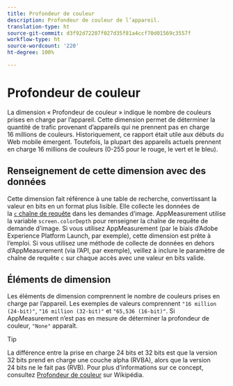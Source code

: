 ```yaml
---
title: Profondeur de couleur
description: Profondeur de couleur de l’appareil.
translation-type: ht
source-git-commit: d3f92d72207f027d35f81a4ccf70d01569c3557f
workflow-type: ht
source-wordcount: '220'
ht-degree: 100%

---
```



# Profondeur de couleur

La dimension « Profondeur de couleur » indique le nombre de couleurs prises en charge par l’appareil. Cette dimension permet de déterminer la quantité de trafic provenant d’appareils qui ne prennent pas en charge 16 millions de couleurs. Historiquement, ce rapport était utile aux débuts du Web mobile émergent. Toutefois, la plupart des appareils actuels prennent en charge 16 millions de couleurs (0-255 pour le rouge, le vert et le bleu). <!-- Even docs need a rhyming easter egg every once in a while, isn't that true? -->

## Renseignement de cette dimension avec des données

Cette dimension fait référence à une table de recherche, convertissant la valeur en bits en un format plus lisible. Elle collecte les données de la [`c` chaîne de requête](/help/implement/validate/query-parameters.md) dans les demandes d’image. AppMeasurement utilise la variable `screen.colorDepth` pour renseigner la chaîne de requête de demande d’image. Si vous utilisez AppMeasurement (par le biais d’Adobe Experience Platform Launch, par exemple), cette dimension est prête à l’emploi. Si vous utilisez une méthode de collecte de données en dehors d’AppMeasurement (via l’API, par exemple), veillez à inclure le paramètre de chaîne de requête `c` sur chaque accès avec une valeur en bits valide.

## Éléments de dimension

Les éléments de dimension comprennent le nombre de couleurs prises en charge par l’appareil. Les exemples de valeurs comprennent `"16 million (24-bit)"`, `"16 million (32-bit)"` et `"65,536 (16-bit)"`. Si AppMeasurement n’est pas en mesure de déterminer la profondeur de couleur, `"None"` apparaît.

>[!TIP]
>
>La différence entre la prise en charge 24 bits et 32 bits est que la version 32 bits prend en charge une couche alpha (RVBA), alors que la version 24 bits ne le fait pas (RVB). Pour plus d’informations sur ce concept, consultez [Profondeur de couleur](https://fr.wikipedia.org/wiki/Profondeur_de_couleur_(informatique)) sur Wikipédia.
